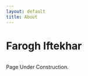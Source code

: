 ```yaml
---
layout: default
title: About
---
```


<div class="post">
	<h1 class="pageTitle">Farogh Iftekhar</h1>
	<img src="{{ '/assets/img/error.jpg' | prepend: site.baseurl }}" alt="">
	<p class="intro">Page Under Construction.</p>
</div>
